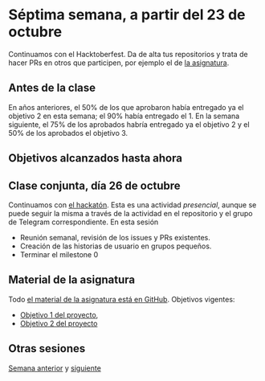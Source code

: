 # Séptima semana, a partir del 23 de octubre

Continuamos con el Hacktoberfest. Da de alta tus repositorios y trata de
hacer PRs en otros que participen, por ejemplo el de [la
asignatura](https://jj.github.io/IV).

## Antes de la clase

En años anteriores, el 50% de los que aprobaron había entregado ya el objetivo 2
en esta semana; el 90% había entregado el 1. En la semana siguiente, el 75% de
los aprobados habría entregado ya el objetivo 2 y el 50% de los aprobados el
objetivo 3.

## Objetivos alcanzados hasta ahora


## Clase conjunta, día 26 de octubre

Continuamos con [el hackatón](https://github.com/JJ/KeMeVoi). Esta es una
actividad *presencial*, aunque se puede seguir la misma a través de la actividad
en el repositorio y el grupo de Telegram correspondiente. En esta sesión

* Reunión semanal, revisión de los issues y PRs existentes.
* Creación de las historias de usuario en grupos pequeños.
* Terminar el milestone 0

## Material de la asignatura

Todo [el material de la asignatura está en
GitHub](http://jj.github.io/IV). Objetivos vigentes:

* [Objetivo 1 del
   proyecto](http://jj.github.io/IV/documentos/proyecto/1.Planificacion),
* [Objetivo 2 del proyecto](http://jj.github.io/IV/documentos/proyecto/2.Modelo)

## Otras sesiones

[Semana anterior](semana-06.md) y [siguiente](semana-08.md)
